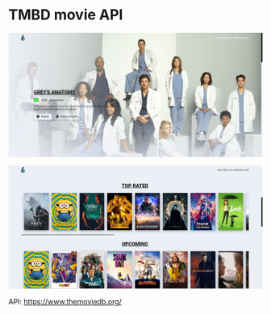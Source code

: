 # TMBD movie API

![Demonstração](src/imgs/demo1.png)

![Demonstração](src/imgs/demo.png)

API: <https://www.themoviedb.org/>
